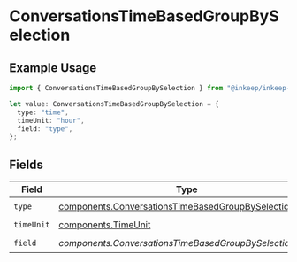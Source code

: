 # ConversationsTimeBasedGroupBySelection

## Example Usage

```typescript
import { ConversationsTimeBasedGroupBySelection } from "@inkeep/inkeep-analytics/models/components";

let value: ConversationsTimeBasedGroupBySelection = {
  type: "time",
  timeUnit: "hour",
  field: "type",
};
```

## Fields

| Field                                                                                                                          | Type                                                                                                                           | Required                                                                                                                       | Description                                                                                                                    |
| ------------------------------------------------------------------------------------------------------------------------------ | ------------------------------------------------------------------------------------------------------------------------------ | ------------------------------------------------------------------------------------------------------------------------------ | ------------------------------------------------------------------------------------------------------------------------------ |
| `type`                                                                                                                         | [components.ConversationsTimeBasedGroupBySelectionType](../../models/components/conversationstimebasedgroupbyselectiontype.md) | :heavy_check_mark:                                                                                                             | N/A                                                                                                                            |
| `timeUnit`                                                                                                                     | [components.TimeUnit](../../models/components/timeunit.md)                                                                     | :heavy_check_mark:                                                                                                             | N/A                                                                                                                            |
| `field`                                                                                                                        | *components.ConversationsTimeBasedGroupBySelectionField*                                                                       | :heavy_check_mark:                                                                                                             | N/A                                                                                                                            |
